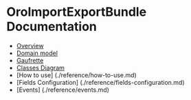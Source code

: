 OroImportExportBundle Documentation
===================================

- [Overview](./reference/overview.md)
- [Domain model](./reference/domain-model.md)
- [Gaufrette](./reference/gaufrette.md)
- [Classes Diagram](./reference/classes-diagram.md)
- [How to use] (./reference/how-to-use.md)
- [Fields Configuration] (./reference/fields-configuration.md)
- [Events] (./reference/events.md)
